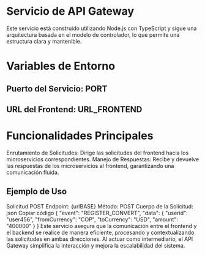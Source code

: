 
# Servicio de API Gateway
Este servicio está construido utilizando Node.js con TypeScript y sigue una arquitectura basada en el modelo de controlador, lo que permite una estructura clara y mantenible.

# Variables de Entorno
## Puerto del Servicio: PORT
## URL del Frontend: URL_FRONTEND
# Funcionalidades Principales
Enrutamiento de Solicitudes: Dirige las solicitudes del frontend hacia los microservicios correspondientes.
Manejo de Respuestas: Recibe y devuelve las respuestas de los microservicios al frontend, garantizando una comunicación fluida.
## Ejemplo de Uso
Solicitud POST
Endpoint: {urlBASE}
Método: POST
Cuerpo de la Solicitud:
json
Copiar código
{
  "event": "REGISTER_CONVERT",
  "data": {
    "userid": "user456",
    "fromCurrency": "COP",
    "toCurrency": "USD",
    "amount": "400000"
  }
}
Este servicio asegura que la comunicación entre el frontend y el backend se realice de manera eficiente, procesando y contextualizando las solicitudes en ambas direcciones. Al actuar como intermediario, el API Gateway simplifica la interacción y mejora la escalabilidad del sistema.